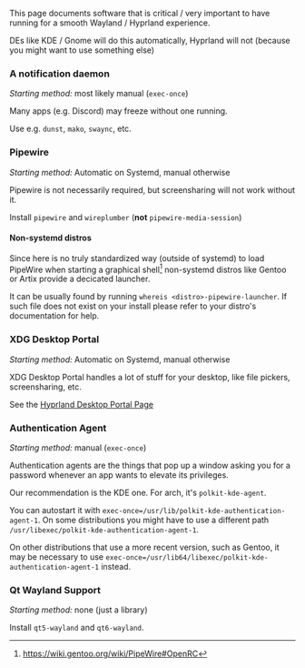 This page documents software that is critical / very important to have running for a smooth
Wayland / Hyprland experience.

DEs like KDE / Gnome will do this automatically, Hyprland will not (because you might want to use something else)

### A notification daemon
_Starting method:_ most likely manual (`exec-once`)

Many apps (e.g. Discord) may freeze without one running.

Use e.g. `dunst`, `mako`, `swaync`, etc.

### Pipewire
_Starting method:_ Automatic on Systemd, manual otherwise

Pipewire is not necessarily required, but screensharing will not work without it.

Install `pipewire` and `wireplumber` (**not** `pipewire-media-session`)
#### Non-systemd distros
Since here is no truly standardized way (outside of systemd) to load PipeWire when starting
a graphical shell[^1] non-systemd distros like Gentoo or Artix provide a decicated launcher.

It can be usually found by running `whereis <distro>-pipewire-launcher`.
If such file does not exist on your install please refer to your distro's documentation for help.

[^1]: https://wiki.gentoo.org/wiki/PipeWire#OpenRC

### XDG Desktop Portal
_Starting method:_ Automatic on Systemd, manual otherwise

XDG Desktop Portal handles a lot of stuff for your desktop, like file pickers,
screensharing, etc.

See the [Hyprland Desktop Portal Page](../Hyprland-desktop-portal)

### Authentication Agent
_Starting method:_ manual (`exec-once`)

Authentication agents are the things that pop up a window asking you for a password whenever
an app wants to elevate its privileges.

Our recommendation is the KDE one. For arch, it's `polkit-kde-agent`.

You can autostart it with `exec-once=/usr/lib/polkit-kde-authentication-agent-1`.
On some distributions you might have to use a different path `/usr/libexec/polkit-kde-authentication-agent-1`.

On other distributions that use a more recent version, such as Gentoo, it may be necessary to use `exec-once=/usr/lib64/libexec/polkit-kde-authentication-agent-1` instead.

### Qt Wayland Support
_Starting method:_ none (just a library)

Install `qt5-wayland` and `qt6-wayland`.


